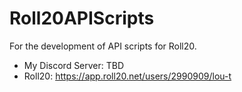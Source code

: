 # Roll20APIScripts
For the development of API scripts for Roll20.

* My Discord Server: TBD
* Roll20: https://app.roll20.net/users/2990909/lou-t
